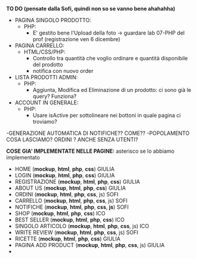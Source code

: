 **TO DO (pensate dalla Sofi, quindi non so se vanno bene ahahahha)**
- PAGINA SINGOLO PRODOTTO:
    - PHP:
        - E' gestito bene l'Upload della foto -> guardare lab 07-PHP del prof (registrazione ven 6 dicembre)
- PAGINA CARRELLO:
    - HTML/CSS/PHP:
        - Controllo tra quantità che voglio ordinare e quantità disponibile del prodotto
        - notifica con nuovo order
- LISTA PRODOTTI ADMIN:
    - PHP:
        - Aggiunta, Modifica ed Eliminazione di un prodotto: ci sono già le query? Funziona?
- ACCOUNT IN GENERALE:
    - PHP:
        - Usare isActive per sottolineare nei bottoni in quale pagina ci troviamo?


-GENERAZIONE AUTOMATICA DI NOTIFICHE?? COME??
-POPOLAMENTO COSA LASCIAMO? ORDINI ? ANCHE SENZA UTENTI?


**COSE GIA' IMPLEMENTATE NELLE PAGINE:**
asterisco se lo abbiamo implementato
- HOME (**mockup**, **html**, **php**, **css**) GIULIA
- LOGIN (**mockup**, **html**, **php**, **css**) GIULIA
- REGISTRAZIONE (**mockup**, **html**, **php**, **css**) GIULIA
- ABOUT US (**mockup**, **html**, **php**, **css**) GIULIA 
- ORDINI (**mockup**, **html**, **php**, **css**, js) SOFI
- CARRELLO (**mockup**, **html**, **php**, **css**, js) SOFI
- NOTIFICHE (**mockup**, **html**, **php**, **css**, **js**) SOFI
- SHOP (**mockup**, **html**, **php**, **css**) ICO
- BEST SELLER (**mockup**, **html**, **php**, **css**) ICO
- SINGOLO ARTICOLO (**mockup**, **html**, **php**, **css**, js) ICO 
- WRITE REVIEW (**mockup**, **html**, **php**, **css**, js) SOFI
- RICETTE (**mockup**, **html**, **php**, **css**) GIULIA
- PAGINA ADD PRODUCT (**mockup**, **html**, **php**, **css**, js) GIULIA
- 